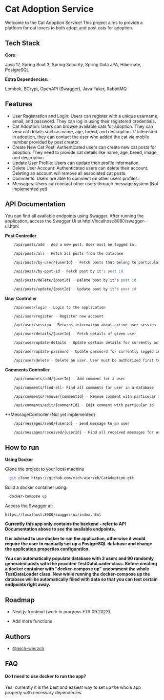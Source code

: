 
# Cat Adoption Service

Welcome to the Cat Adoption Service! This project aims to provide a platform for cat lovers to both adopt and post cats for adoption.


## Tech Stack
 **Core:** 

Java 17, Spring Boot 3, Spring Security, Spring Data JPA, 
Hibernate, PostgreSQL

**Extra Dependencies:**

Lombok, BCrypt, OpenAPI (Swagger), Java Faker, RabbitMQ





## Features

- User Registration and Login: Users can register with a unique username, email, and password. They can log in using their registered credentials.
- Cat Adoption: Users can browse available cats for adoption. They can view cat details such as name, age, breed, and description. If interested in adoption, they can contact the user who added the cat via mobile number provided by post creator.
- Create New Cat Post: Authenticated users can create new cat posts for adoption. They need to provide cat details like name, age, breed, image, and description.
- Update User Profile: Users can update their profile information.
- Delete User Account: Authenticated users can delete their account. Deleting an account will remove all associated cat posts.
- Comments: Users are able to comment on other users profiles.
- Messages: Users can contact other users through message system (Not implemented yet)


## API Documentation

You can find all available endpoints using Swagger. After running the application, access the Swagger UI at http://localhost:8080/swagger-ui.html

**Post Controller**

```bash
    /api/posts/add - Add a new post. User most be logged in.
```
```bash
    /api/posts/all - Fetch all posts from the database
```
```bash
    /api/posts/by-user/{userId} - Fetch posts that belong to particular user
```
```bash
    /api/posts/by-post-id - Fetch post by it's post id
```
```bash
    /api/posts/delete/{postId} - Delete post by it's post id
```
```bash
    /api/posts/update/{postId} - Update post by it's post id
```

**User Controller**

```bash
    /api/user/login - Login to the application
```
```bash
    /api/user/register - Register new account
```
```bash
    /api/user/session - Returns information about active user session
```
```bash
    /api/user/details/{userId} - Fetch details of given user
```
```bash
    /api/user/update-details - Update certain details for currently active user
```
```bash
    /api/user/update-password - Update password for currently logged in user
```
```bash
    /api/user/delete - Delete an user. User must be authorized first to delete the account.
```

**Comments Controller**
```bash
    /api/comments/add/{userId} - Add comment for a user
```
```bash
    /api/comments/find-all- Find all comments for user in a database
```
```bash
    /api/comments/remove/{commentId} - Remove comment with particular id
```
```bash
    /api/comments/edit/{commentId} - Edit comment with particular id
```
**MessageController (Not yet implemented)
```bash
    /api/messages/send/{userId} - Send message to an user
```
```bash
    /api/messages/received/{userId} - Find all received messages for user
```




## How to run

**Using Docker**

Clone the project to your local machine

```bash
  git clone https://github.com/mich-wierzch/CatAdoption.git
```

Build a docker container using:

```bash
  docker-compose up
```

Access the Swagger at:

```bash
https://localhost:8080/swagger-ui/index.html
```
**Currently this app only contains the backend - refer to API Documentation above to
see the available endpoints.**


**It is advised to use docker to run the application, otherwise it would require the user to manually set up a PostgreSQL database and change the application.properties configuration.**

**You can automatically populate database with 3 users and 90 randomly generated posts with the provided TestDataLoader class. Before creating a docker container with "docker-compose up" uncomment the whole TestDataLoader class. Now while running the docker-compose up the database will be automatically filled with data so that you can test certain endpoints right away.**



## Roadmap

- Next.js frontend (work in progress ETA 09.2023).

- Add more functions


## Authors

- [@mich-wierzch](https://www.github.com/mich-wierzch)


## FAQ

#### Do I need to use docker to run the app?

Yes, currently it is the best and easiest way to set up the whole app properly with necessary dependecies.



